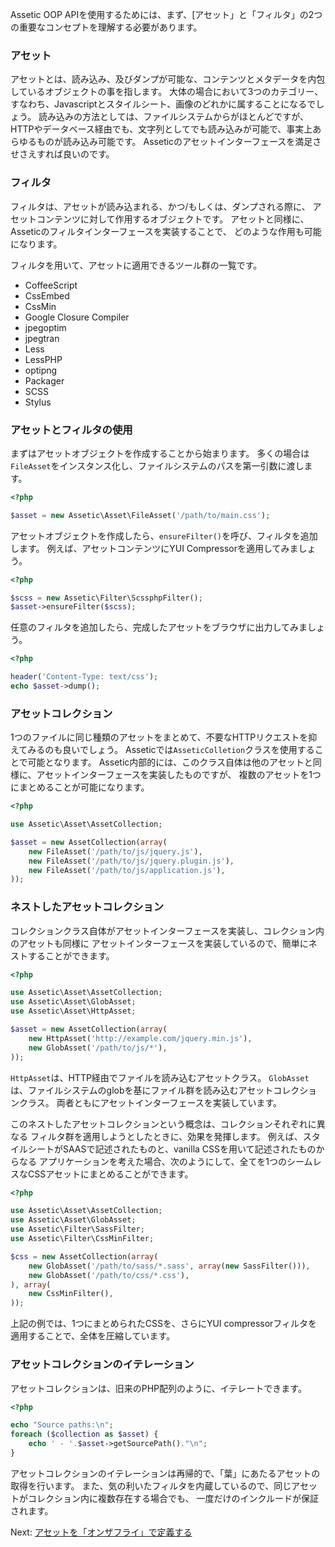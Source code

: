 Assetic OOP APIを使用するためには、まず、[アセット」と「フィルタ」の2つの重要なコンセプトを理解する必要があります。

### アセット

アセットとは、読み込み、及びダンプが可能な、コンテンツとメタデータを内包しているオブジェクトの事を指します。
大体の場合において3つのカテゴリー、すなわち、Javascriptとスタイルシート、画像のどれかに属することになるでしょう。
読み込みの方法としては、ファイルシステムからがほとんどですが、
HTTPやデータベース経由でも、文字列としてでも読み込みが可能で、事実上あらゆるものが読み込み可能です。
Asseticのアセットインターフェースを満足させさえすれば良いのです。


### フィルタ
 
フィルタは、アセットが読み込まれる、かつ/もしくは、ダンプされる際に、
アセットコンテンツに対して作用するオブジェクトです。
アセットと同様に、Asseticのフィルタインターフェースを実装することで、
どのような作用も可能になります。

フィルタを用いて、アセットに適用できるツール群の一覧です。

 * CoffeeScript
 * CssEmbed
 * CssMin
 * Google Closure Compiler
 * jpegoptim
 * jpegtran
 * Less
 * LessPHP
 * optipng
 * Packager
 * SCSS
 * Stylus


### アセットとフィルタの使用

まずはアセットオブジェクトを作成することから始まります。
多くの場合は`FileAsset`をインスタンス化し、ファイルシステムのパスを第一引数に渡します。

```php
<?php

$asset = new Assetic\Asset\FileAsset('/path/to/main.css');
```

アセットオブジェクトを作成したら、`ensureFilter()`を呼び、フィルタを追加します。
例えば、アセットコンテンツにYUI Compressorを適用してみましょう。

```php
<?php

$scss = new Assetic\Filter\ScssphpFilter();
$asset->ensureFilter($scss);
```

任意のフィルタを追加したら、完成したアセットをブラウザに出力してみましょう。

```php
<?php

header('Content-Type: text/css');
echo $asset->dump();
```

### アセットコレクション

1つのファイルに同じ種類のアセットをまとめて、不要なHTTPリクエストを抑えてみるのも良いでしょう。
Asseticでは`AsseticColletion`クラスを使用することで可能となります。
Assetic内部的には、このクラス自体は他のアセットと同様に、アセットインターフェースを実装したものですが、
複数のアセットを1つにまとめることが可能になります。

```php
<?php

use Assetic\Asset\AssetCollection;

$asset = new AssetCollection(array(
    new FileAsset('/path/to/js/jquery.js'),
    new FileAsset('/path/to/js/jquery.plugin.js'),
    new FileAsset('/path/to/js/application.js'),
));
```

### ネストしたアセットコレクション

コレクションクラス自体がアセットインターフェースを実装し、コレクション内のアセットも同様に
アセットインターフェースを実装しているので、簡単にネストすることができます。

```php
<?php

use Assetic\Asset\AssetCollection;
use Assetic\Asset\GlobAsset;
use Assetic\Asset\HttpAsset;

$asset = new AssetCollection(array(
    new HttpAsset('http://example.com/jquery.min.js'),
    new GlobAsset('/path/to/js/*'),
));
```

`HttpAsset`は、HTTP経由でファイルを読み込むアセットクラス。
`GlobAsset`は、ファイルシステムのglobを基にファイル群を読み込むアセットコレクションクラス。
両者ともにアセットインターフェースを実装しています。

このネストしたアセットコレクションという概念は、コレクションそれぞれに異なる
フィルタ群を適用しようとしたときに、効果を発揮します。
例えば、スタイルシートがSAASで記述されたものと、vanilla CSSを用いて記述されたものからなる
アプリケーションを考えた場合、次のようにして、全てを1つのシームレスなCSSアセットにまとめることができます。

```php
<?php

use Assetic\Asset\AssetCollection;
use Assetic\Asset\GlobAsset;
use Assetic\Filter\SassFilter;
use Assetic\Filter\CssMinFilter;

$css = new AssetCollection(array(
    new GlobAsset('/path/to/sass/*.sass', array(new SassFilter())),
    new GlobAsset('/path/to/css/*.css'),
), array(
    new CssMinFilter(),
));
```

上記の例では、1つにまとめられたCSSを、さらにYUI compressorフィルタを適用することで、全体を圧縮しています。

### アセットコレクションのイテレーション

アセットコレクションは、旧来のPHP配列のように、イテレートできます。

```php
<?php

echo "Source paths:\n";
foreach ($collection as $asset) {
    echo ' - '.$asset->getSourcePath()."\n";
}
```

アセットコレクションのイテレーションは再帰的で、「葉」にあたるアセットの取得を行います。
また、気の利いたフィルタを内蔵しているので、同じアセットがコレクション内に複数存在する場合でも、
一度だけのインクルードが保証されます。

Next: [アセットを「オンザフライ」で定義する](define.md)
